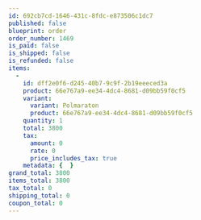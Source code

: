```yaml
---
id: 692cb7cd-1646-431c-8fdc-e873506c1dc7
published: false
blueprint: order
order_number: 1469
is_paid: false
is_shipped: false
is_refunded: false
items:
  -
    id: dff2e0f6-d245-40b7-9c9f-2b19eeeced3a
    product: 66e767a9-ee34-4dc4-8681-d09bb59f0cf5
    variant:
      variant: Polmaraton
      product: 66e767a9-ee34-4dc4-8681-d09bb59f0cf5
    quantity: 1
    total: 3800
    tax:
      amount: 0
      rate: 0
      price_includes_tax: true
    metadata: {  }
grand_total: 3800
items_total: 3800
tax_total: 0
shipping_total: 0
coupon_total: 0
---
```


